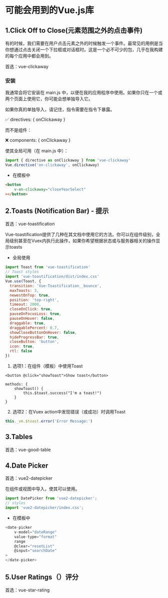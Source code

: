 # 可能会用到的Vue.js库

## 1.Click Off to Close(元素范围之外的点击事件)

有的时候，我们需要在用户点击元素之外的时候触发一个事件。最常见的用例是当你想通过点击关闭一个下拉框或对话框时。这是一个必不可少的包，几乎在我构建的每个应用中都会用到。

首选：vue-clickaway

### 安装

我通常会将它安装在 main.js 中，以便在我的应用程序中使用。如果你只在一个或两个页面上使用它，你可能会想单独导入它。

如果你真的单独导入，请记住，指令需要在指令下暴露。

✅ directives: { onClickaway }

而不是组件：

❌ components: { onClickaway }

使其全局可用（在 main.js 中）：

```js
import { directive as onClickaway } from 'vue-clickaway'
Vue.directive('on-clickaway', onClickaway)
```

- 在模板中

```html
<button
    v-on-clickaway="closeYearSelect"
></button>
```

## 2.Toasts (Notification Bar) - 提示

首选：vue-toastification

Vue-toastification提供了几种在其文档中使用它的方法。你可以在组件级别，全局级别甚至在Vuex内执行此操作，如果你希望根据状态或与服务器相关的操作显示toasts

- 全局使用

```js
import Toast from 'vue-toastification'
// Toast styles
import 'vue-toastification/dist/index.css'
Vue.use(Toast, {
  transition: 'Vue-Toastification__bounce',
  maxToasts: 3,
  newestOnTop: true,
  position: 'top-right',
  timeout: 2000,
  closeOnClick: true,
  pauseOnFocusLoss: true,
  pauseOnHover: false,
  draggable: true,
  draggablePercent: 0.7,
  showCloseButtonOnHover: false,
  hideProgressBar: true,
  closeButton: 'button',
  icon: true,
  rtl: false
})
```

1. 选项1：在组件（模板）中使用Toast

```
<button @click="showToast">Show toast</button> 

methods: {
    showToast() {
        this.$toast.success("I'm a toast!")
    }
}
```

2. 选项2：在Vuex action中发现错误（或成功）时调用Toast

```js
this._vm.$toast.error('Error Message:')
```

## 3.Tables

首选：vue-good-table


## 4.Date Picker

首选：vue2-datepicker

在组件或视图中导入，使其可以使用。

```js
import DatePicker from 'vue2-datepicker';
// styles
import 'vue2-datepicker/index.css';
```

- 在模板中

```js
<date-picker
    v-model="dateRange"
    value-type="format"
    range
    @clear="resetList"
    @input="searchDate"
>
</date-picker>
```

## 5.User Ratings（）评分

首选：vue-star-rating


